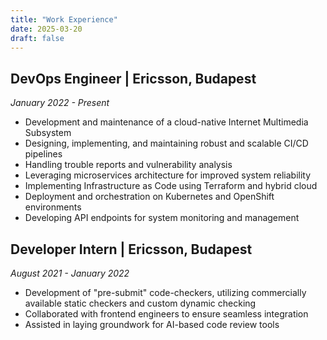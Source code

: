 ```yaml
---
title: "Work Experience"
date: 2025-03-20
draft: false
---
```


## DevOps Engineer | Ericsson, Budapest
*January 2022 - Present*

- Development and maintenance of a cloud-native Internet Multimedia Subsystem
- Designing, implementing, and maintaining robust and scalable CI/CD pipelines
- Handling trouble reports and vulnerability analysis
- Leveraging microservices architecture for improved system reliability
- Implementing Infrastructure as Code using Terraform and hybrid cloud
- Deployment and orchestration on Kubernetes and OpenShift environments
- Developing API endpoints for system monitoring and management

## Developer Intern | Ericsson, Budapest
*August 2021 - January 2022*

- Development of "pre-submit" code-checkers, utilizing commercially available static checkers and custom dynamic checking
- Collaborated with frontend engineers to ensure seamless integration
- Assisted in laying groundwork for AI-based code review tools

